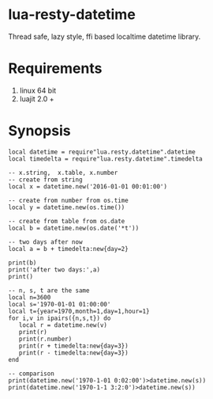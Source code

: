 # lua-resty-datetime
Thread safe, lazy style, ffi based localtime datetime library.

# Requirements
1. linux 64 bit
2. luajit 2.0 +

# Synopsis
```
local datetime = require"lua.resty.datetime".datetime
local timedelta = require"lua.resty.datetime".timedelta

-- x.string,  x.table, x.number
-- create from string
local x = datetime.new('2016-01-01 00:01:00') 

-- create from number from os.time
local y = datetime.new(os.time())

-- create from table from os.date
local b = datetime.new(os.date('*t'))

-- two days after now
local a = b + timedelta:new{day=2}

print(b)
print('after two days:',a)
print()

-- n, s, t are the same
local n=3600
local s='1970-01-01 01:00:00'
local t={year=1970,month=1,day=1,hour=1}
for i,v in ipairs({n,s,t}) do
   local r = datetime.new(v)
   print(r)
   print(r.number)
   print(r + timedelta:new{day=3})
   print(r - timedelta:new{day=3})
end

-- comparison
print(datetime.new('1970-1-01 0:02:00')>datetime.new(s))
print(datetime.new('1970-1-1 3:2:0')>datetime.new(s))

```
